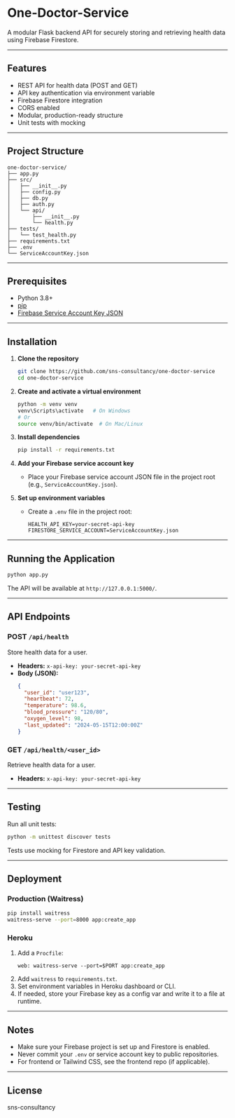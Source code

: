 # One-Doctor-Service

A modular Flask backend API for securely storing and retrieving health data using Firebase Firestore.

---

## Features

- REST API for health data (POST and GET)
- API key authentication via environment variable
- Firebase Firestore integration
- CORS enabled
- Modular, production-ready structure
- Unit tests with mocking

---

## Project Structure

```
one-doctor-service/
├── app.py
├── src/
│   ├── __init__.py
│   ├── config.py
│   ├── db.py
│   ├── auth.py
│   └── api/
│       ├── __init__.py
│       └── health.py
├── tests/
│   └── test_health.py
├── requirements.txt
├── .env
└── ServiceAccountKey.json
```

---

## Prerequisites

- Python 3.8+
- [pip](https://pip.pypa.io/en/stable/)
- [Firebase Service Account Key JSON](https://firebase.google.com/docs/admin/setup)

---

## Installation

1. **Clone the repository**
   ```bash
   git clone https://github.com/sns-consultancy/one-doctor-service
   cd one-doctor-service
   ```

2. **Create and activate a virtual environment**
   ```bash
   python -m venv venv
   venv\Scripts\activate   # On Windows
   # Or
   source venv/bin/activate  # On Mac/Linux
   ```

3. **Install dependencies**
   ```bash
   pip install -r requirements.txt
   ```

4. **Add your Firebase service account key**
   - Place your Firebase service account JSON file in the project root (e.g., `ServiceAccountKey.json`).

5. **Set up environment variables**
   - Create a `.env` file in the project root:
     ```
     HEALTH_API_KEY=your-secret-api-key
     FIRESTORE_SERVICE_ACCOUNT=ServiceAccountKey.json
     ```

---

## Running the Application

```bash
python app.py
```

The API will be available at `http://127.0.0.1:5000/`.

---

## API Endpoints

### POST `/api/health`

Store health data for a user.

- **Headers:** `x-api-key: your-secret-api-key`
- **Body (JSON):**
  ```json
  {
    "user_id": "user123",
    "heartbeat": 72,
    "temperature": 98.6,
    "blood_pressure": "120/80",
    "oxygen_level": 98,
    "last_updated": "2024-05-15T12:00:00Z"
  }
  ```

### GET `/api/health/<user_id>`

Retrieve health data for a user.

- **Headers:** `x-api-key: your-secret-api-key`

---

## Testing

Run all unit tests:

```bash
python -m unittest discover tests
```

Tests use mocking for Firestore and API key validation.

---

## Deployment

### Production (Waitress)

```bash
pip install waitress
waitress-serve --port=8000 app:create_app
```

### Heroku

1. Add a `Procfile`:
   ```
   web: waitress-serve --port=$PORT app:create_app
   ```
2. Add `waitress` to `requirements.txt`.
3. Set environment variables in Heroku dashboard or CLI.
4. If needed, store your Firebase key as a config var and write it to a file at runtime.

---

## Notes

- Make sure your Firebase project is set up and Firestore is enabled.
- Never commit your `.env` or service account key to public repositories.
- For frontend or Tailwind CSS, see the frontend repo (if applicable).

---

## License

sns-consultancy